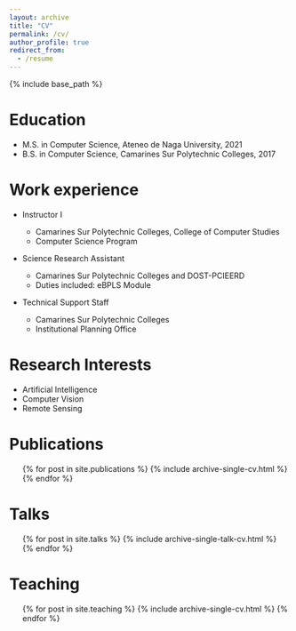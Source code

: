 ```yaml
---
layout: archive
title: "CV"
permalink: /cv/
author_profile: true
redirect_from:
  - /resume
---
```


{% include base_path %}

Education
======
* M.S. in Computer Science, Ateneo de Naga University, 2021
* B.S. in Computer Science, Camarines Sur Polytechnic Colleges, 2017

Work experience
======
* Instructor I
  * Camarines Sur Polytechnic Colleges, College of Computer Studies
  * Computer Science Program

* Science Research Assistant
  * Camarines Sur Polytechnic Colleges and DOST-PCIEERD
  * Duties included: eBPLS Module

* Technical Support Staff
  * Camarines Sur Polytechnic Colleges
  * Institutional Planning Office
  
Research Interests
======
* Artificial Intelligence
* Computer Vision
* Remote Sensing

Publications
======
  <ul>{% for post in site.publications %}
    {% include archive-single-cv.html %}
  {% endfor %}</ul>
  
Talks
======
  <ul>{% for post in site.talks %}
    {% include archive-single-talk-cv.html %}
  {% endfor %}</ul>
  
Teaching
======
  <ul>{% for post in site.teaching %}
    {% include archive-single-cv.html %}
  {% endfor %}</ul>
  
<!-- Service and leadership
======
* Currently signed in to 43 different slack teams -->
